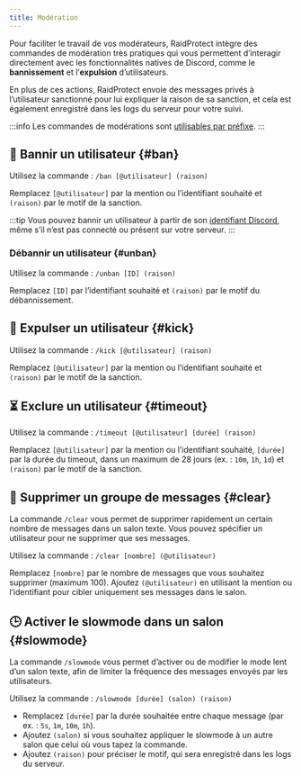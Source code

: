 ```yaml
---
title: Modération
---
```


Pour faciliter le travail de vos modérateurs, RaidProtect intègre des commandes de modération très pratiques qui vous permettent d’interagir directement avec les fonctionnalités natives de Discord, comme le **bannissement** et l’**expulsion** d’utilisateurs.

En plus de ces actions, RaidProtect envoie des messages privés à l’utilisateur sanctionné pour lui expliquer la raison de sa sanction, et cela est également enregistré dans les logs du serveur pour votre suivi.

:::info
Les commandes de modérations sont [utilisables par préfixe](../guides/prefix.md).
:::

## 🔨 Bannir un utilisateur {#ban}

Utilisez la commande : ```/ban [@utilisateur] (raison)```

Remplacez `[@utilisateur]` par la mention ou l’identifiant souhaité et `(raison)` par le motif de la sanction.

:::tip
Vous pouvez bannir un utilisateur à partir de son [identifiant Discord](https://dfr.gg/wiki/interface/mode-developpeur), même s’il n’est pas connecté ou présent sur votre serveur.
:::

### Débannir un utilisateur {#unban}

Utilisez la commande : ```/unban [ID] (raison)```

Remplacez `[ID]` par l’identifiant souhaité et `(raison)` par le motif du débannissement.

## 👢 Expulser un utilisateur {#kick}

Utilisez la commande : ```/kick [@utilisateur] (raison)```

Remplacez `[@utilisateur]` par la mention ou l’identifiant souhaité et `(raison)` par le motif de la sanction.

## ⏳ Exclure un utilisateur {#timeout}

Utilisez la commande : ```/timeout [@utilisateur] [durée] (raison)```

Remplacez `[@utilisateur]` par la mention ou l’identifiant souhaité, `[durée]` par la durée du timeout, dans un maximum de 28 jours (ex. : `10m`, `1h`, `1d`) et `(raison)` par le motif de la sanction.

## 🧹 Supprimer un groupe de messages {#clear}

La commande `/clear` vous permet de supprimer rapidement un certain nombre de messages dans un salon texte. Vous pouvez spécifier un utilisateur pour ne supprimer que ses messages.

Utilisez la commande : ```/clear [nombre] (@utilisateur)```

Remplacez `[nombre]` par le nombre de messages que vous souhaitez supprimer (maximum 100). Ajoutez `(@utilisateur)` en utilisant la mention ou l’identifiant pour cibler uniquement ses messages dans le salon.

## 🕒 Activer le slowmode dans un salon {#slowmode}

La commande `/slowmode` vous permet d’activer ou de modifier le mode lent d’un salon texte, afin de limiter la fréquence des messages envoyés par les utilisateurs.

Utilisez la commande : ```/slowmode [durée] (salon) (raison)```

- Remplacez `[durée]` par la durée souhaitée entre chaque message (par ex. : `5s`, `1m`, `10m`, `1h`).
- Ajoutez `(salon)` si vous souhaitez appliquer le slowmode à un autre salon que celui où vous tapez la commande.
- Ajoutez `(raison)` pour préciser le motif, qui sera enregistré dans les logs du serveur.